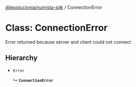 [@leopiccionia/numista-sdk](../README.md) / ConnectionError

# Class: ConnectionError

Error returned because server and client could not connect

## Hierarchy

- `Error`

  ↳ **`ConnectionError`**
